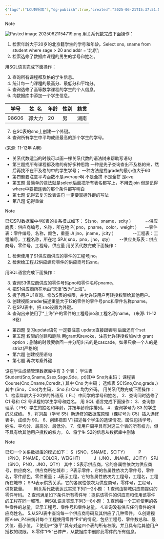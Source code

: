 ```yaml
---
{"tags":["LCU数据库"],"dg-publish":true,"created":"2025-06-21T15:37:51.515+08:00","updated":"2025-06-26T20:00:00.869+08:00","permalink":"/DataBase Systems/LCU Database System/专题一：关系代数与SQL语句/","dgPassFrontmatter":true,"noteIcon":""}
---
```



> [!note]
> ![Pasted image 20250621154719.png](/img/user/accessory/Pasted%20image%2020250621154719.png)
>用关系代数完成下面操作：
> 1. 检索年龄大于20岁的北京籍学生的学号和年龄。Select sno, sname from student where sage > 20 and addr = ‘北京’;
> 2. 检索选修了数据库课程的男生的学号和姓名。
>
>用SQL语言完成下面操作：
>
> 3.  查询所有课程都及格的学生信息。
>4. 统计每一门课程的最高分、最低分和平均分。
>5. 查询选修了高等数学课程的学生的个人信息。
>6. 向数据库中添加一个学生信息。
> 
> | **学号** | **姓  名** | **年龄** | **性别** | **籍贯** |
> | ------ | -------- | ------ | ------ | ------ |
> | 98606  | 郭大力      | 20     | 男      | 湖南     |
> 
> 7. 在SC表的sno上创建一个外键。
> 8. 查询所有学生中平均成绩最高的那个学生的学号。
>
>(来源: 11-12年 A卷)


- 关系代数适当的时候可以画一棵关系代数的语法树来帮助写语句
- 第三题找所有课程都及格的有好多种思路 一种是先子查询查出不及格的来，然后再找不在不及格的中的学生学号； 一种方法是找grade的最小值大于60
- 第四题要注意平均函数不是average啊 不是全拼 不是全拼 是avg
- 第五题 最简单的做法就是select后面把所有表名都写上，不用去join 但是记得where中要把连表的那个条件都写明白
- 第七题 记得去复习改表语句 一定要掌握外键的写法
- 第八题 记得重做


> [!note]
> 已知SPJ数据库中4张表的关系模式如下：
> S(sno，sname，scity )            --供应商表：供应商编号，名称，所在地
> P( pno，pname，color，weight )       --零件表：零件编号，名称，颜色，重量
> J( jno，jname，jcity )                --工程表：工程编号，工程名称，所在地
> SPJ( sno，pno，jno，qty)        --供应关系表：供应商号，零件号，工程号，供应量
> 用关系代数完成下面操作：
> 1. 检索使用了S1供应商供应的零件的工程号jno。
> 2. 检索给工程J2供应螺母零件的供应商号码sno。
> 
> 用SQL语言完成下面操作：
> 
> 3. 查询S3供应商供应的零件号码pno和零件名称pname。
> 4. 把S1供应商所在地由“天津”改为“上海”。
> 5. 授予用户U1查询、修改S表的权限，并允许该用户再转授权限给其他用户。
> 6. 创建视图preder描述重量大于12的零件的零件号pno和零件名称pname。
> 7. 在SPJ表中，把 sno设置为外键。
> 8. 查询出来使用了“上海”产的零件的工程号jno和工程名称jname。
> (来源: 11-12 B卷)

- 第四题 复习update语句 一定要注意 update直接跟表明 后面还有个set
- 第五题 权限的创建和删除 用grant和revoke，注意允许转授权加with grant option；删除的时候要收回一并分配出去的是cascade，如果只收一个人的是strict(严格的)
- 第六题 创建视图语句
- 第七题 再次考察外键

设在学生成绩管理数据库中有 3 个表：
学生表 Student(Sno,Sname,Ssex,Sage,Sde，pt)其中 Sno为主码； 
课程表 Course(Cno,Cname,Ccredit，) 其中 Cno 为主码； 
选修表 SC(Sno,Cno,grade，) 其中 (Sno，Cno)为主码， Sno 和 Cno 均为外码。 
用关系代数完成下面操作： 
1．检索年龄大于20岁的外语系（ FL）中同学的学号和姓名。 
2．查询同时选修了 C1 号和 C2 号课程的学生学号和姓名。 
用 SQL 语言完成下面操作： 
3．查询物理系（ PH）学生的姓名和年龄，并按年龄降序排列。 
4．查询学号为 S3 的学生的总成绩。 
5．将刘磊（学号 S5）新选修的数据库原理（课程号为 C5）插入选修表中，成绩为 90。 6．创建视图 V1 描述每个学生的选课情况，属性包括学号，姓名、平均分、最高分、最低分。 
7．使用户周平具有对这三个表的所有权力，但不具有给其他用户授权的权力。 
8．将学生 S2的信息从数据库中删除

> [!note]
> 已知一个关系数据库的模式如下：
> S（SNO，SNAME，SCITY） 　　
> P（PNO，PNAME，COLOR，WEIGHT） 　　
> J（JNO，JNAME，JCITY）
> SPJ（SNO，PNO，JNO，QTY）
> 其中：S表示供应商，它的各属性依次为供应商号，供应商名，供应商所在城市；
> P表示零件，它的各属性依次为零件号，零件名，零件颜色，零件重量；
> J表示工程，它的各属性依次为工程号，工程名，工程所在城市；
> SPJ表示供货关系，它的各属性依次为供应商号，零件号，工程号，供货数量。     
> 用关系代数表达式实现下列1—2小题：
> 1.查询由聊城供应商提供的零件号码。
> 2.查询满足如下条件所有零件号：提供该零件的供应商和使用该零件的工程在同一城市。
> 用SQL语言实现下列3—8小题：
> 3.查询每一个工程使用的各种零件的总量，显示工程号、零件号和零件总量。
> 4.查询没有供应任何零件的供应商姓名。
> 5.从SPJ表中查询每一个供应商号码及其供应了几种零件。
> 6.创建视图View_P4来统计每个工程使用零件“P4”的情况，包括工程号、零件数总和、最大值、最小值。
> 7.使用户“张平”具有对这四个表的所有权限，并且具有给其他用户授权的权限。
> 8.零件“P5”已停产，从数据库中删除此零件的所有信息。

